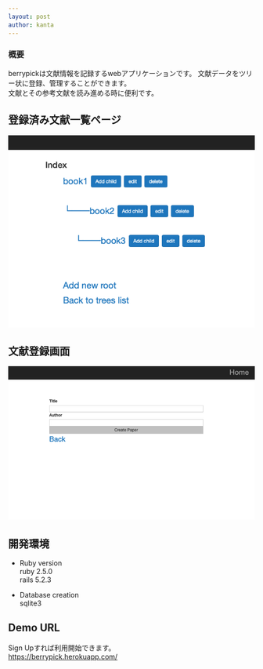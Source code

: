 ```yaml
---
layout: post
author: kanta
---
```


### 概要
berrypickは文献情報を記録するwebアプリケーションです。
文献データをツリー状に登録、管理することができます。  
文献とその参考文献を読み進める時に便利です。


## 登録済み文献一覧ページ
![index](/assets/images/berrypick/index.png)

  
  
## 文献登録画面
![new](/assets/images/berrypick/new.png)


## 開発環境
* Ruby version  
ruby 2.5.0  
rails 5.2.3  

* Database creation  
sqlite3 

## Demo URL
Sign Upすれば利用開始できます。  
<a href="https://berrypick.herokuapp.com/">https://berrypick.herokuapp.com/</a>